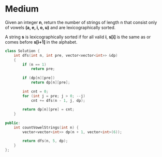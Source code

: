 # Medium

Given an integer **n**, return the number of strings of length n that consist only of vowels **(a, e, i, o, u)** and are lexicographically sorted.

A string **s** is lexicographically sorted if for all valid **i**, **s[i]** is the same as or comes before **s[i+1]** in the alphabet.

```cpp
class Solution {
    int dfs(int n, int pre, vector<vector<int>> &dp)
    {
        if (n == 1)
            return pre;
        
        if (dp[n][pre])
            return dp[n][pre];
        
        int cnt = 0;
        for (int j = pre; j > 0; --j)
            cnt += dfs(n - 1, j, dp);
        
        return dp[n][pre] = cnt;
    }
    
public:
    int countVowelStrings(int n) {
        vector<vector<int>> dp(n + 1, vector<int>(6));
        
        return dfs(n, 5, dp);
    }
};
```

